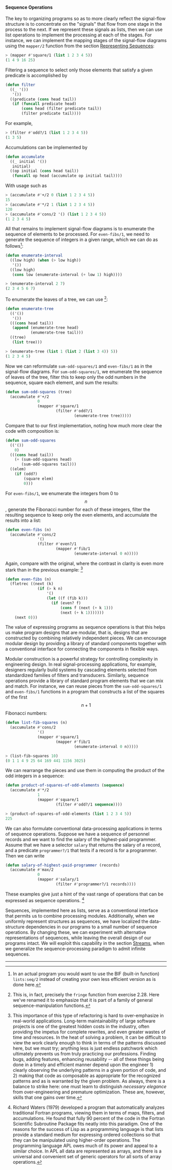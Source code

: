 #### Sequence Operations

The key to organizing programs so as to more clearly reflect the signal-flow structure is to concentrate on the "signals" that flow from one stage in the process to the next. If we represent these signals as lists, then we can use list operations to implement the processing at each of the stages. For instance, we can implement the mapping stages of the signal-flow diagrams using the ``mapper/2`` function from the section [Representing Sequences]():

```lisp
> (mapper #'square/1 (list 1 2 3 4 5))
(1 4 9 16 25)
```

Filtering a sequence to select only those elements that satisfy a given predicate is accomplished by

```lisp
(defun filter
  ((_ '())
   '())
  ((predicate (cons head tail))
   (if (funcall predicate head)
       (cons head (filter predicate tail))
       (filter predicate tail))))
```

For example,

```lisp
> (filter #'odd?/1 (list 1 2 3 4 5))
(1 3 5)
```

Accumulations can be implemented by

```lisp
(defun accumulate
  ((_ initial '())
   initial)
  ((op initial (cons head tail))
   (funcall op head (accumulate op initial tail))))
```

With usage such as

```lisp
> (accumulate #'+/2 0 (list 1 2 3 4 5))
15
> (accumulate #'*/2 1 (list 1 2 3 4 5))
120
> (accumulate #'cons/2 '() (list 1 2 3 4 5))
(1 2 3 4 5)
```

All that remains to implement signal-flow diagrams is to enumerate the sequence of elements to be processed. For ``even-fibs/1``, we need to generate the sequence of integers in a given range, which we can do as follows[^1]:

```lisp
(defun enumerate-interval
  ((low high) (when (> low high))
   '())
  ((low high)
   (cons low (enumerate-interval (+ low 1) high))))
```

```lisp
> (enumerate-interval 2 7)
(2 3 4 5 6 7)
```

To enumerate the leaves of a tree, we can use [^2]:

```lisp
(defun enumerate-tree
  (('())
   '())
  (((cons head tail))
   (append (enumerate-tree head)
           (enumerate-tree tail)))
  ((tree)
   (list tree)))
```

```lisp
> (enumerate-tree (list 1 (list 2 (list 3 4)) 5))
(1 2 3 4 5)
```

Now we can reformulate ``sum-odd-squares/1`` and ``even-fibs/1`` as in the signal-flow diagrams. For ``sum-odd-squares/1``, we enumerate the sequence of leaves of the tree, filter this to keep only the odd numbers in the sequence, square each element, and sum the results:

```lisp
(defun sum-odd-squares (tree)
  (accumulate #'+/2
              0
              (mapper #'square/1
                      (filter #'odd?/1
                              (enumerate-tree tree)))))
```

Compare that to our first implementation, noting how much more clear the code with composition is:

```lisp
(defun sum-odd-squares
  (('())
    0)
  (((cons head tail))
    (+ (sum-odd-squares head)
       (sum-odd-squares tail)))
  ((elem)
    (if (odd?)
        (square elem)
        0)))
```


For ``even-fibs/1``, we enumerate the integers from 0 to $$n$$, generate the Fibonacci number for each of these integers, filter the resulting sequence to keep only the even elements, and accumulate the results into a list:

```lisp
(defun even-fibs (n)
  (accumulate #'cons/2
              '()
              (filter #'even?/1
                      (mapper #'fib/1
                              (enumerate-interval 0 n)))))
```

Again, compare with the original, where the contrast in clarity is even more stark than in the previous example: [^3]

```lisp
(defun even-fibs (n)
  (fletrec ((next (k)
              (if (> k n)
                  '()
                  (let ((f (fib k)))
                    (if (even? f)
                        (cons f (next (+ k 1)))
                        (next (+ k 1)))))))
    (next 0)))
```

The value of expressing programs as sequence operations is that this helps us make program designs that are modular, that is, designs that are constructed by combining relatively independent pieces. We can encourage modular design by providing a library of standard components together with a conventional interface for connecting the components in flexible ways.

Modular construction is a powerful strategy for controlling complexity in
engineering design. In real signal-processing applications, for example,
designers regularly build systems by cascading elements selected from
standardized families of filters and transducers. Similarly, sequence
operations provide a library of standard program elements that we can mix and
match. For instance, we can reuse pieces from the ``sum-odd-squares/1`` and
``even-fibs/1`` functions in a program that constructs a list of the squares of the first $$n + 1$$ Fibonacci numbers:

```lisp
(defun list-fib-squares (n)
  (accumulate #'cons/2
              '()
              (mapper #'square/1
                      (mapper #'fib/1
                              (enumerate-interval 0 n)))))
```
```lisp
> (list-fib-squares 10)
(0 1 1 4 9 25 64 169 441 1156 3025)
```

We can rearrange the pieces and use them in computing the product of the odd integers in a sequence:

```lisp
(defun product-of-squares-of-odd-elements (sequence)
  (accumulate #'*/2
              1
              (mapper #'square/1
                      (filter #'odd?/1 sequence))))
```
```lisp
> (product-of-squares-of-odd-elements (list 1 2 3 4 5))
225
```

We can also formulate conventional data-processing applications in terms of sequence operations. Suppose we have a sequence of personnel records and we want to find the salary of the highest-paid programmer. Assume that we have a selector ``salary`` that returns the salary of a record, and a predicate ``programmer?/1`` that tests if a record is for a programmer. Then we can write

```lisp
(defun salary-of-highest-paid-programmer (records)
  (accumulate #'max/2
              0
              (mapper #'salary/1
                      (filter #'programmer?/1 records))))
```

These examples give just a hint of the vast range of operations that can be expressed as sequence operations. [^4]

Sequences, implemented here as lists, serve as a conventional interface that permits us to combine processing modules. Additionally, when we uniformly represent structures as sequences, we have localized the data-structure dependencies in our programs to a small number of sequence operations. By changing these, we can experiment with alternative representations of sequences, while leaving the overall design of our programs intact. We will exploit this capability in the section [Streams](), when we generalize the sequence-processing paradigm to admit infinite sequences.

----

[^1]: In an actual program you would want to use the BIF (built-in function) ``lists:seq/2`` instead of creating your own less efficient version as is done here.

[^2]: This is, in fact, precisely the ``fringe`` function from exercise 2.28. Here we've renamed it to emphasize that it is part of a family of general sequence-manipulation functions.

[^3]: This importance of this type of refactoring is hard to over-emphasize in real-world applications. Long-term maintainability of large software projects is one of the greatest hidden costs in the industry, often providing the impetus for complete rewrites, and even greater wastes of time and resources. In the heat of solving a problem, it can be difficult to view the work clearly enough to think in terms of the patterns discussed here, but we must try; anything less is just endless patchwork which ultimately prevents us from truly practicing our professions. Finding bugs, adding features, enhancing reusability -- all of these things being done in a timely and efficient manner depend upon the engineer 1) clearly observing the underlying patterns in a given portion of code, and 2) making that code as composable as appropriate for the recognized patterns and as is warranted by the given problem. As always, there is a balance to strike here: one must learn to distinguish *necessary elegance* from over-engineering and premature optimization. These are, however, skills that one gains over time.

[^4]: Richard Waters (1979) developed a program that automatically analyzes traditional Fortran programs, viewing them in terms of maps, filters, and accumulations. He found that fully 90 percent of the code in the Fortran Scientific Subroutine Package fits neatly into this paradigm. One of the reasons for the success of Lisp as a programming language is that lists provide a standard medium for expressing ordered collections so that they can be manipulated using higher-order operations. The programming language APL owes much of its power and appeal to a similar choice. In APL all data are represented as arrays, and there is a universal and convenient set of generic operators for all sorts of array operations.
